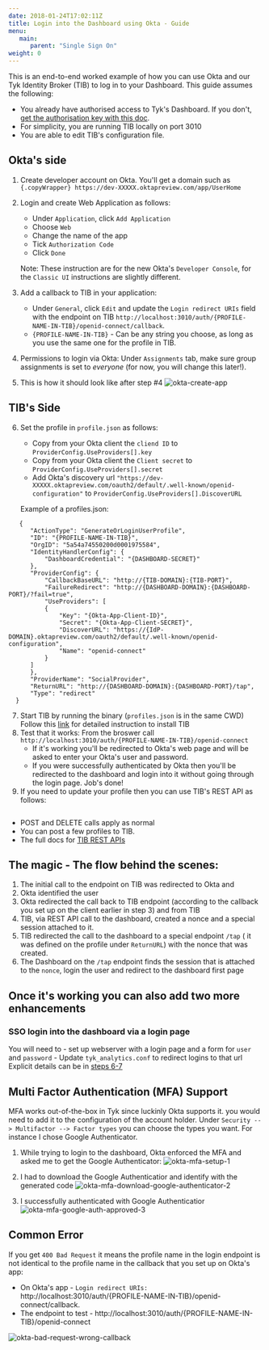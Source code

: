 ```yaml
---
date: 2018-01-24T17:02:11Z
title: Login into the Dashboard using Okta - Guide
menu:
   main:
      parent: "Single Sign On"
weight: 0
---
```



This is an end-to-end worked example of how you can use Okta and our Tyk Identity Broker (TIB) to log in to your Dashboard.
This guide assumes the following:
- You already have authorised access to Tyk's Dashboard. If you don't, [get the authorisation key with this doc](https://tyk.io/docs/security/dashboard/create-users/#a-name-with-api-a-create-a-dashboard-user-with-the-api).
- For simplicity, you are running TIB locally on port 3010
- You are able to edit TIB's configuration file.


## <a name="okta"></a>Okta's side
1. Create developer account on Okta.
   You'll get a domain such as `{.copyWrapper} https://dev-XXXXX.oktapreview.com/app/UserHome`
2. Login and create Web Application as follows:
   - Under `Application`, click `Add Application`
   - Choose `Web`
   - Change the name of the app
   - Tick `Authorization Code`
   - Click `Done`

    Note: These instruction are for the new Okta's `Developer Console`, for the `Classic UI` instructions are slightly different.


3. Add a callback to TIB in your application:
   - Under `General`, click `Edit` and update the `Login redirect URIs` field with the endpoint on TIB `http://localhost:3010/auth/{PROFILE-NAME-IN-TIB}/openid-connect/callback`.
   - `{PROFILE-NAME-IN-TIB}` - Can be any string you choose, as long as you use the same one for the profile in TIB.

4. Permissions to login via Okta:
   Under `Assignments` tab, make sure group assignments is set to *everyone* (for now, you will change this later!).

5. This is how it should look like after step #4
![okta-create-app][1]
## <a name="tib"></a>TIB's Side
6. Set the profile in `profile.json` as follows:
   - Copy from your Okta client the `cliend ID`     to `ProviderConfig.UseProviders[].key`
   - Copy from your Okta client the `Client secret` to `ProviderConfig.UseProviders[].secret`
   - Add Okta's discovery url `"https://dev-XXXXX.oktapreview.com/oauth2/default/.well-known/openid-configuration"` to `ProviderConfig.UseProviders[].DiscoverURL`

   Example of a profiles.json:
```{.copyWrapper}
   {
      "ActionType": "GenerateOrLoginUserProfile",
      "ID": "{PROFILE-NAME-IN-TIB}",
      "OrgID": "5a54a74550200d0001975584",
      "IdentityHandlerConfig": {
          "DashboardCredential": "{DASHBOARD-SECRET}"
      },
      "ProviderConfig": {
          "CallbackBaseURL": "http://{TIB-DOMAIN}:{TIB-PORT}",
          "FailureRedirect": "http://{DASHBOARD-DOMAIN}:{DASHBOARD-PORT}/?fail=true",
          "UseProviders": [
          {
              "Key": "{Okta-App-Client-ID}",
              "Secret": "{Okta-App-Client-SECRET}",
              "DiscoverURL": "https://{IdP-DOMAIN}.oktapreview.com/oauth2/default/.well-known/openid-configuration",
              "Name": "openid-connect"
          }
      ]
      },
      "ProviderName": "SocialProvider",
      "ReturnURL": "http://{DASHBOARD-DOMAIN}:{DASHBOARD-PORT}/tap",
      "Type": "redirect"
  }
```

7. Start TIB by running the binary (`profiles.json` is in the same CWD)
   Follow this [link](https://tyk.io/docs/integrate/3rd-party-identity-providers/#tib) for detailed instruction to install TIB
8. Test that it works:
   From the broswer call `http://localhost:3010/auth/{PROFILE-NAME-IN-TIB}/openid-connect`
    - If it's working you'll be redirected to Okta's web page and will be asked to enter your Okta's user and password.
    - If you were successfully authenticated by Okta then you'll be redirected to the dashboard and login into it without going through the login page. Job's done!
9. If you need to update your profile then you can use TIB's REST API as follows:
``` curl http://{TIB-DOMAIN}:{TIB-PORT}/api/profiles/{PROFILE-NAME-IN-TIB} -H "Authorization: {MY-SECRET}" -H "Content-type: application/json" -X PUT --data "@./my-new-dashboard-profile.json" | prettyjson
```
   - POST and DELETE calls apply as normal
   - You can post a few profiles to TIB.
   - The full docs for [TIB REST APIs](https://tyk.io/docs/integrate/3rd-party-identity-providers/tib-rest-api/)

## <a name="flow"></a>The magic - The flow behind the scenes:
 1. The initial call to the endpoint on TIB was redirected to Okta and
 2. Okta identified the user
 3. Okta redirected the call back to TIB endpoint (according to the callback you set up on the client earlier in step 3) and from TIB
 4. TIB, via REST API call to the dashboard, created a nonce and a special session attached to it.
 5. TIB redirected the call to the dashboard to a special endpoint `/tap` ( it was defined on the profile under `ReturnURL`) with the nonce that was created.
 6. The Dashboard on the `/tap` endpoint finds the session that is attached to the `nonce`, login the user and redirect to the dashboard first page


## <a name="enhace"></a>Once it's working you can also add two more enhancements

### SSO login into the dashboard via a login page

You will need to
	- set up webserver with a login page and a form for `user` and `password`
	- Update `tyk_analytics.conf` to redirect logins to that url
    Explicit details can be in [steps 6-7](https://tyk.io/docs/integrate/3rd-party-identity-providers/dashboard-login-ldap-tib/#6-create-a-login-page)

## <a name="mfa-support"></a> Multi Factor Authentication (MFA) Support
   MFA works out-of-the-box in Tyk since luckinly Okta supports it. you would need to add it to the configuration of the account holder. Under `Security --> Multifactor --> Factor types` you can choose the types you want. For instance I chose Google Authenticator.

   1. While trying to login to the dashboard, Okta enforced the MFA and asked me to get the Google Authenticator:
   ![okta-mfa-setup-1][2]

   2. I had to download the Google Authenticatior and identify with the generated code
   ![okta-mfa-download-google-authenticator-2][3]
   3. I successfully authenticated with Google Authenticatior
   ![okta-mfa-google-auth-approved-3][4]

## <a name="error"></a> Common Error
If you get `400 Bad Request` it means the profile name in the login endpoint is not identical to the profile name in the callback that you set up on Okta's app:

- On Okta's app - `Login redirect URIs:` http://localhost:3010/auth/{PROFILE-NAME-IN-TIB}/openid-connect/callback.
- The endpoint to test - http://localhost:3010/auth/{PROFILE-NAME-IN-TIB}/openid-connect

![okta-bad-request-wrong-callback][5]

[1]: /docs/img/okta-sso/Okta-create-app.png
[2]: /docs/img/okta-sso/okta-mfa-setup-1.png
[3]: /docs/img/okta-sso/okta-mfa-download-google-authenticator-2.png
[4]: /docs/img/okta-sso/okta-mfa-google-auth-approved-3.png
[5]: /docs/img/okta-sso/okta-bad-request-wrong-callback.png
